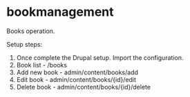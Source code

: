 # bookmanagement

Books operation.

Setup steps:
1. Once complete the Drupal setup. Import the configuration.
2. Book list - /books
3. Add new book - admin/content/books/add
4. Edit book - admin/content/books/{id}/edit
5. Delete book - admin/content/books/{id}/delete
